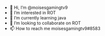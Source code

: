 - 👋 Hi, I’m @moisesgamingtv9
- 👀 I’m interested in ROT
- 🌱 I’m currently learning java
- 💞️ I’m looking to collaborate on ROT
- 📫 How to reach me moisesgamingtv9#8583

<!---
moisesgamingtv9 is a ✨ special ✨ repository because its `README.md` (this file) appears on your GitHub profile.
You can click the Preview link to take a look at your changes.
--->
